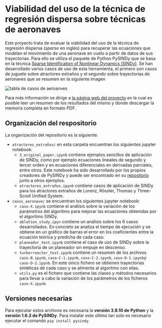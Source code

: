 # Viabilidad del uso de la técnica de regresión dispersa sobre técnicas de aeronaves
Este proyecto trata de evaluar la viabilidad del uso de la técnica de regresión dispersa (*sparse* en inglés) para recuperar las ecuaciones que modelan el movimiento de una aeronave en vuelo a partir de datos de sus trayectorias. Para ello se utiliza el paquete de Python PySINDy que se basa en la técnica [Sparse Identification of Nonlinear Dynamics (SINDy)](https://www.pnas.org/doi/pdf/10.1073/pnas.1517384113). Se han desarrollado varios casos de uso de esta herramienta, el primero son casos de juguete sobre atractores extraños y el segundo sobre trayectorias de aeronaves que se resumen en la siguiente imagen 

![tabla de casos de aeroanves](/../gh-pages/assets/images/tabla_casos_aeronaves2.png)

Para más información se dirige a [la página web del proyecto](https://meridiaz.github.io/id-dispersa-aeronaves/) en la cual es posible leer un resumen de los resultados del mismo y donde descargar la memoria completa en formato PDF.

## Organización del respositorio
La organización del repositorio es la siguiente:
- `atractores_extraños/` en esta carpeta encuentran los siguientes jupyter notebook:
  - `3_original_paper.ipynb` contiene ejemplos sencillos de aplicación de SINDy, como por ejemplo ecuaciones lineales de segundo y tercer orden y en ecuaciones diferenciales en derivadas parciales, entre otros. Este notebook ha sido desarrollado por los propios creadores de PySINDy y puede ser encontrado en su [repositorio](https://github.com/dynamicslab/pysindy) junto a otros ejemplos.
  - `atractores_extraños.ipynb` contiene casos de aplicación de SINDy para los atractores extraños de Lorenz, Rössler, Thomas y Three-Scroll Unified System.
- `casos_aeronave/` se encuentran los siguientes jupyter notebook:
  - `caso-X.ipynb` contiene el análisis sobre la variación de los parámetros del algoritmo para mejorar las ecuaciones obtenidas por el algoritmo SINDy. 
  - `ablation_study.ipyn` contiene un análisis sobre los 6 casos desarrollados. En concreto se analiza el tiempo de ejecución y se obtiene en un gráfico de barras el error en los coeficientes entre la ecuación teórica y predicha de cada caso.
  - `planeador_test.ipynb` contiene el caso de uso de SINDy sobre la trayectoria de un planeador sin empuje en descenso.
  - `turborreactor_test.ipynb` contiene un resumen de los archivos `caso-B.ipynb`, `caso-C-1.ipynb`, `caso-C-2.ipynb`, `caso-D-1.ipynb`y `caso-D-2.ipynb`. En este único fichero se obtienen trayectorias sintéticas de cada caso y se alimenta al algoritmo con ellas.
  - `utils.py` es el fichero que contiene las clases y métodos necesarios para llevar a cabo la variación de los parámetros de los ficheros `caso-X.ipynb`.
  
## Versiones necesarias  
Para ejecutar estos archivos es necesaria la **versión 3.8.10 de Python** y la **versión 1.6.3 de PySINDy**. Para instalar este último tan solo es necesario ejecutar el comando `pip install pysindy`.
